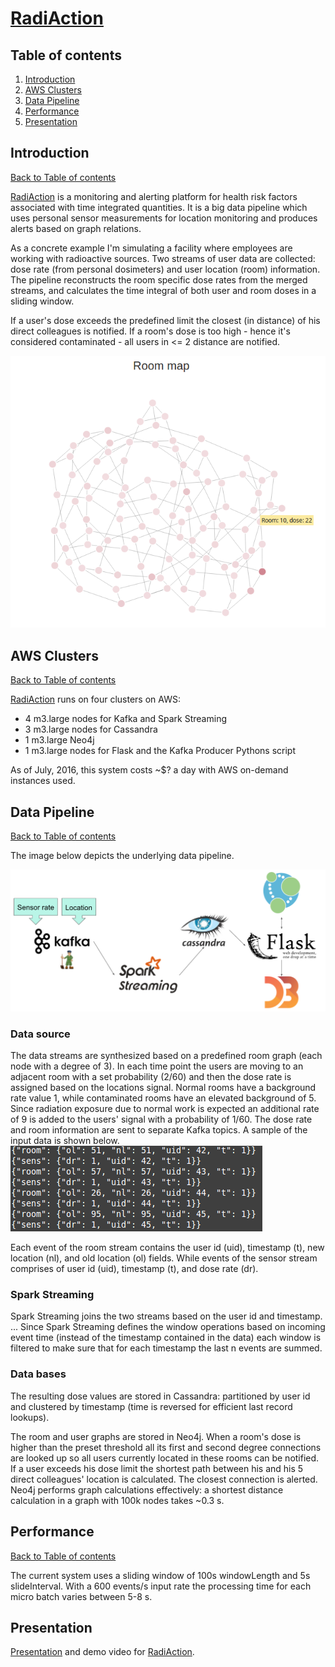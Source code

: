 # [RadiAction](https:/radiaction.site)

## Table of contents
1. [Introduction](README.md#introduction)
2. [AWS Clusters](README.md#aws-clusters) 
3. [Data Pipeline](README.md#data-pipeline)
4. [Performance](README.md#performance)
5. [Presentation](README.md#presentation)


## Introduction 
[Back to Table of contents](README.md#table-of-contents)

[RadiAction](http://radiaction.site) is a monitoring and alerting platform for health risk factors associated with time integrated quantities. It is a big data pipeline which uses personal sensor measurements for location monitoring and produces alerts based on graph relations.

As a concrete example I'm simulating a facility where employees are working with radioactive sources. Two streams of user data are collected: dose rate (from personal dosimeters) and user location (room) information. The pipeline reconstructs the room specific dose rates from the merged streams, and calculates the time integral of both user and room doses in a sliding window. 

If a user's dose exceeds the predefined limit the closest (in distance) of his direct colleagues is notified. If a room's dose is too high - hence it's considered contaminated - all users in <= 2 distance are notified.

![Alt text](app/static/img/room_graph.png?raw=true "Room map")


## AWS Clusters
[Back to Table of contents](README.md#table-of-contents)

[RadiAction](http://radiaction.site) runs on four clusters on AWS:
<ul>
<li>4 m3.large nodes for Kafka and Spark Streaming</li>
<li>3 m3.large nodes for Cassandra </li>
<li>1 m3.large Neo4j</li>
<li>1 m3.large nodes for Flask and the Kafka Producer Pythons script</li>
</ul>
As of July, 2016, this system costs ~$? a day with AWS on-demand instances used.

## Data Pipeline
[Back to Table of contents](README.md#table-of-contents)

The image below depicts the underlying data pipeline.

![Alt text](app/static/img/pipeline.png?raw=true "Pipeline")

### Data source
The data streams are synthesized based on a predefined room graph (each node with a degree of 3). In each time point the users are moving to an adjacent room with a set probability (2/60) and then the dose rate is assigned based on the locations signal. Normal rooms have a background rate value 1, while contaminated rooms have an elevated background of 5. Since radiation exposure due to normal work is expected an additional rate of 9 is added to the users' signal with a probability of 1/60. 
The dose rate and room information are sent to separate Kafka topics. A sample of the input data is shown below. 
![Alt text](app/static/img/input.png?raw=true "Input data")

Each event of the room stream contains the user id (uid), timestamp (t), new location (nl), and old location (ol) fields. While events of the sensor stream comprises of user id (uid), timestamp (t), and dose rate (dr).

### Spark Streaming
Spark Streaming joins the two streams based on the user id and timestamp. 
...
Since Spark Streaming defines the window operations based on incoming event time (instead of the timestamp contained in the data) each window is filtered to make sure that for each timestamp the last n events are summed.

### Data bases
The resulting dose values are stored in Cassandra: partitioned by user id and clustered by timestamp (time is reversed for efficient last record lookups).

The room and user graphs are stored in Neo4j. When a room's dose is higher than the preset threshold all its first and second degree connections are looked up so all users currently located in these rooms can be notified.
If a user exceeds his dose limit the shortest path between his and his 5 direct colleagues' location is calculated. The closest connection is alerted. Neo4j performs graph calculations effectively: a shortest distance calculation in a graph with 100k nodes takes ~0.3 s.

## Performance
[Back to Table of contents](README.md#table-of-contents)

The current system uses a sliding window of 100s windowLength and 5s slideInterval. With a 600 events/s input rate the processing time for each micro batch varies between 5-8 s.


## Presentation
[Presentation](https://jlantos.github.io/) and demo video for [RadiAction](http://radiaction.site).
